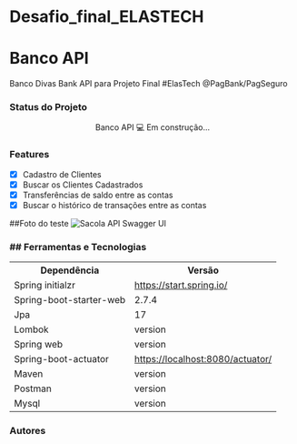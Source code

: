 # Desafio_final_ELASTECH

<h1>Banco API</h1>
<p>Banco Divas Bank API para Projeto Final #ElasTech @PagBank/PagSeguro </p>

<h3>Status do Projeto</h3>
<p align="center"> Banco API 💻 Em construção... </p>

<h3>Features</h3>

- [x] Cadastro de Clientes<br>
- [x] Buscar os Clientes Cadastrados<br>
- [x] Transferências de saldo entre as contas<br>
- [x] Buscar o histórico de transações entre as contas<br>

##Foto do teste
  <img src="https://i.imgur.com/UBHcWKt.png" alt="Sacola API Swagger UI">

<h3>## Ferramentas e Tecnologias </h3>

<table>
<tr>
	<th>Dependência</th>
	<th>Versão</th>
</tr>
<tr>
	<td>Spring initialzr</td>
	<td><a href="https://start.spring.io/">https://start.spring.io/</a></td>
</tr>
<tr>
	<td>Spring-boot-starter-web</td>
	<td>2.7.4</td>
</tr>
<tr>
	<td>Jpa</td>
	<td>17</td>
</tr>
<tr>
	<td>Lombok</td>
	<td>version</td>
</tr>
<tr>
	<td>Spring web</td>
	<td>version</td>
</tr>
<tr>
	<td>Spring-boot-actuator</td>
	<td><a href="https://localhost:8080/actuator/">https://localhost:8080/actuator/</a></td>
</tr>
<tr>
	<td>Maven</td>
	<td>version</td>
</tr>
<tr>
   <td>Postman</td>
	<td>version</td>
</tr>
<tr>
	<td>Mysql</td>
	<td>version</td>
</tr>
</table>

<h3>Autores</h3>


